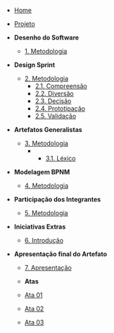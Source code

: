 <!-- docs/_sidebar.md -->

- [Home](/#)

- [Projeto](Projeto/Projeto.md)

- **Desenho do Software**
  - [1. Metodologia](desenhoDoSoftware/metodologiaDesenho.md)

- **Design Sprint**
  - [2. Metodologia](designSprint/metodologiaSprint.md)
    - [2.1. Compreensão](designSprint/compreensao.md)
    - [2.2. Diversão](designSprint/diversao.md)
    - [2.3. Decisão](designSprint/decisao.md)
    - [2.4. Prototipação](designSprint/prototipacao.md)
    - [2.5. Validação](designSprint/validacao.md)

- **Artefatos Generalistas**
  - [3. Metodologia](artefatosGeneralistas/metodologiaArtefatosGeneralistas.md)
    - - [3.1. Léxico](artefatosGeneralistas/lexicos.md)

- **Modelagem BPNM**
  - [4. Metodologia](bpmn/metodologiaBpmn.md)

- **Participação dos Integrantes**
  - [5. Metodologia](participacaoIntegrantes/integrantes.md)

- **Iniciativas Extras**
  - [6. Introdução](iniciativasExtras/introducao.md)

- **Apresentação final do Artefato**
  - [7. Apresentação](apresentacao/apresentacao.md)

  - **Atas**
  - [Ata 01](atas/ata1.md)
  - [Ata 02](atas/ata2.md)
  - [Ata 03](atas/ata3.md)
